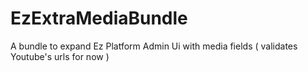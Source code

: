 # EzExtraMediaBundle
A bundle to expand Ez Platform Admin Ui with media fields ( validates Youtube's urls for now )
